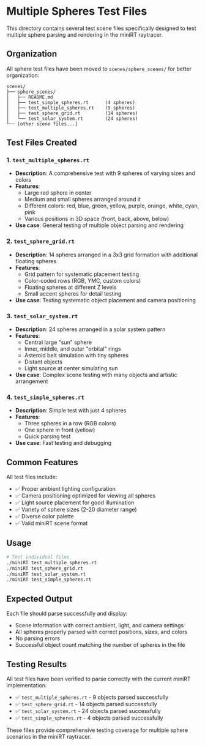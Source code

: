 # Multiple Spheres Test Files

This directory contains several test scene files specifically designed to test multiple sphere parsing and rendering in the miniRT raytracer.

## Organization

All sphere test files have been moved to `scenes/sphere_scenes/` for better organization:

```
scenes/
├── sphere_scenes/
│   ├── README.md
│   ├── test_simple_spheres.rt      (4 spheres)
│   ├── test_multiple_spheres.rt    (9 spheres)
│   ├── test_sphere_grid.rt         (14 spheres)
│   └── test_solar_system.rt        (24 spheres)
└── [other scene files...]
```

## Test Files Created

### 1. `test_multiple_spheres.rt`
- **Description**: A comprehensive test with 9 spheres of varying sizes and colors
- **Features**: 
  - Large red sphere in center
  - Medium and small spheres arranged around it
  - Different colors: red, blue, green, yellow, purple, orange, white, cyan, pink
  - Various positions in 3D space (front, back, above, below)
- **Use case**: General testing of multiple object parsing and rendering

### 2. `test_sphere_grid.rt`
- **Description**: 14 spheres arranged in a 3x3 grid formation with additional floating spheres
- **Features**:
  - Grid pattern for systematic placement testing
  - Color-coded rows (RGB, YMC, custom colors)
  - Floating spheres at different Z levels
  - Small accent spheres for detail testing
- **Use case**: Testing systematic object placement and camera positioning

### 3. `test_solar_system.rt`
- **Description**: 24 spheres arranged in a solar system pattern
- **Features**:
  - Central large "sun" sphere
  - Inner, middle, and outer "orbital" rings
  - Asteroid belt simulation with tiny spheres
  - Distant objects
  - Light source at center simulating sun
- **Use case**: Complex scene testing with many objects and artistic arrangement

### 4. `test_simple_spheres.rt`
- **Description**: Simple test with just 4 spheres
- **Features**:
  - Three spheres in a row (RGB colors)
  - One sphere in front (yellow)
  - Quick parsing test
- **Use case**: Fast testing and debugging

## Common Features

All test files include:
- ✅ Proper ambient lighting configuration
- ✅ Camera positioning optimized for viewing all spheres
- ✅ Light source placement for good illumination
- ✅ Variety of sphere sizes (2-20 diameter range)
- ✅ Diverse color palette
- ✅ Valid miniRT scene format

## Usage

```bash
# Test individual files
./miniRT test_multiple_spheres.rt
./miniRT test_sphere_grid.rt
./miniRT test_solar_system.rt
./miniRT test_simple_spheres.rt
```

## Expected Output

Each file should parse successfully and display:
- Scene information with correct ambient, light, and camera settings
- All spheres properly parsed with correct positions, sizes, and colors
- No parsing errors
- Successful object count matching the number of spheres in the file

## Testing Results

All test files have been verified to parse correctly with the current miniRT implementation:
- ✅ `test_multiple_spheres.rt` - 9 objects parsed successfully
- ✅ `test_sphere_grid.rt` - 14 objects parsed successfully  
- ✅ `test_solar_system.rt` - 24 objects parsed successfully
- ✅ `test_simple_spheres.rt` - 4 objects parsed successfully

These files provide comprehensive testing coverage for multiple sphere scenarios in the miniRT raytracer.
